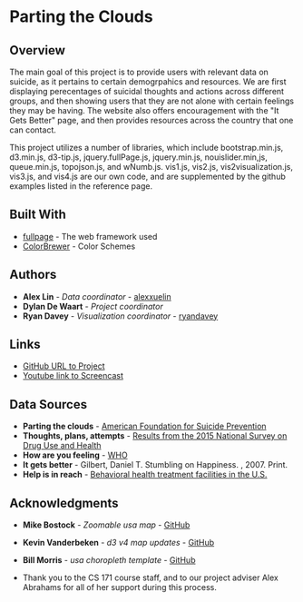 # Parting the Clouds

## Overview
The main goal of this project is to provide users with relevant data on suicide, as it pertains to certain demogrpahics
and resources. We are first displaying perecentages of suicidal thoughts and actions across different groups, and then
showing users that they are not alone with certain feelings they may be having. The website also offers encouragement
with the "It Gets Better" page, and then provides resources across the country that one can contact.

This project utilizes a number of libraries, which include bootstrap.min.js, d3.min.js, d3-tip.js, jquery.fullPage.js,
jquery.min.js, nouislider.min,js, queue.min.js, topojson.js, and wNumb.js. vis1.js, vis2.js, vis2visualization.js,
vis3.js, and vis4.js are our own code, and are supplemented by the github examples listed in the reference page.

## Built With

* [fullpage](https://alvarotrigo.com/fullPage/) - The web framework used
* [ColorBrewer](https://maven.apache.org/) - Color Schemes

## Authors

* **Alex Lin** - *Data coordinator* - [alexxuelin](https://github.com/alexxuelin)
* **Dylan De Waart** - *Project coordinator*
* **Ryan Davey** - *Visualization coordinator* - [ryandavey](https://github.com/ryandavey)

## Links

* [GitHub URL to Project](https://alexxuelin.github.io/partingtheclouds/)
* [Youtube link to Screencast]()

## Data Sources
* **Parting the clouds** - [American Foundation for Suicide Prevention](https://afsp.org/about-suicide/suicide-statistics/)
* **Thoughts, plans, attempts** - [Results from the 2015 National Survey on Drug Use and Health](https://www.samhsa.gov/data/sites/default/files/NSDUH-DR-FFR3-2015/NSDUH-DR-FFR3-2015.htm)
* **How are you feeling** - [WHO](http://www.who.int/mental_health/prevention/suicide/suicideprevent/en/)
* **It gets better** - Gilbert, Daniel T. Stumbling on Happiness. , 2007. Print.
* **Help is in reach** - [Behavioral health treatment facilities in the U.S.](https://findtreatment.samhsa.gov/locator)

## Acknowledgments

* **Mike Bostock** - *Zoomable usa map* - [GitHub](https://bl.ocks.org/mbostock/2206590 )
* **Kevin Vanderbeken** - *d3 v4 map updates* - [GitHub](https://bl.ocks.org/iamkevinv/0a24e9126cd2fa6b283c6f2d774b69a2)
* **Bill Morris** - *usa choropleth template* - [GitHub](https://bl.ocks.org/wboykinm/dbbe50d1023f90d4e241712395c27fb3)

* Thank you to the CS 171 course staff, and to our project adviser Alex Abrahams for all of her support during this
process.








